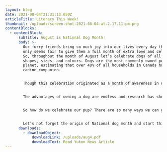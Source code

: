 ```yaml
---
layout: blog
date: 2021-08-04T21:31:13.050Z
articleTitle: Literacy This Week!
thumbnail: /uploads/screen-shot-2021-08-04-at-2.17.11-pm.png
contentBlocks:
  - contentBlock:
      subTitle: August is National Dog Month!
      body: >-
        Our furry friends bring so much joy into our lives every day that it
        only seems fair to give them a full month of extra love and celebration.
        So, throughout the month of August let’s celebrate dogs of all breeds,
        shapes, sizes, and colours. Dogs are the most commonly owned pet on the
        planet, estimating that over 40% of all households in Canada have a
        canine companion.


        Though this celebration originated as a month of awareness in order for the public to recognize the number of dogs that need to be rescued worldwide, either from public shelters or rescues, there are many other reasons this month should be recognized.


        The advantages of owning a dog are endless and research has shown that dogs come with some powerful health benefits. While we are all aware of the immediate joys our furry friends bring into our lives, many of us are unaware of the lifestyle benefits that occur with the help of our pets. Studies have found that pet owners are less likely to suffer from depression and anxiety, have less stress, feel more connected, and have better heart health. Not only do our doggos keep us feeling happier but they also help us keep more physically active, provide structure to our lives, and most importantly leave us feeling unconditionally loved.


        So how do we celebrate our pup? There are so many ways we can give back to our dogs in celebrating them. Take them for an extra-long walk, throw a few extra cookies their way, or buy them a new fun toy! If you want to take it the extra mile you could always make them a dog-friendly cake or donate to your local shelter.


        Let’s not forget the origin of National dog month and start thinking about adopting your very own rescue pup today!
      downloads:
        - downloadObject:
            downloadLink: /uploads/aug4.pdf
            downloadText: Read Yukon News Article
---
```

